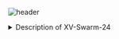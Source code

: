 
![header](https://capsule-render.vercel.app/api?type=venom&text=#XV-Swarm-2024)

<details>  
    <summary>Description of XV-Swarm-24</summary>
        The objective of this class was to create and program swarm drones ourselves. For the first few weeks of class we built the drones with m
</details>

